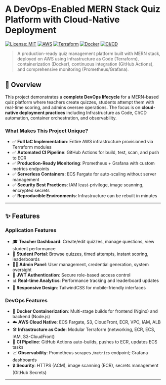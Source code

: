 # A DevOps-Enabled MERN Stack Quiz Platform with Cloud-Native Deployment

[![License: MIT](https://img.shields.io/badge/License-MIT-yellow.svg)](https://opensource.org/licenses/MIT)
[![AWS](https://img.shields.io/badge/AWS-ECS%20%7C%20S3%20%7C%20CloudFront-orange)](https://aws.amazon.com/)
[![Terraform](https://img.shields.io/badge/Terraform-v1.5%2B-623CE4)](https://www.terraform.io/)
[![Docker](https://img.shields.io/badge/Docker-Containerized-2496ED)](https://www.docker.com/)
[![CI/CD](https://img.shields.io/badge/CI%2FCD-GitHub%20Actions-2088FF)](https://github.com/features/actions)

> A production-ready quiz management platform built with MERN stack, deployed on AWS using Infrastructure as Code (Terraform), containerization (Docker), continuous integration (GitHub Actions), and comprehensive monitoring (Prometheus/Grafana).




## 🎯 Overview

This project demonstrates a **complete DevOps lifecycle** for a MERN-based quiz platform where teachers create quizzes, students attempt them with real-time scoring, and admins oversee operations. The focus is on **cloud-native deployment practices** including Infrastructure as Code, CI/CD automation, container orchestration, and observability.

### What Makes This Project Unique?

- ✅ **Full IaC Implementation**: Entire AWS infrastructure provisioned via Terraform modules
- ✅ **Automated CI Pipeline**: GitHub Actions for build, test, scan, and push to ECR
- ✅ **Production-Ready Monitoring**: Prometheus + Grafana with custom metrics endpoints
- ✅ **Serverless Containers**: ECS Fargate for auto-scaling without server management
- ✅ **Security Best Practices**: IAM least-privilege, image scanning, encrypted secrets
- ✅ **Reproducible Environments**: Infrastructure can be rebuilt in minutes

---

## ✨ Features

### Application Features
- 🎓 **Teacher Dashboard**: Create/edit quizzes, manage questions, view student performance
- 📝 **Student Portal**: Browse quizzes, timed attempts, instant scoring, leaderboards
- 👨‍💼 **Admin Panel**: User management, credential generation, system oversight
- 🔐 **JWT Authentication**: Secure role-based access control
- 📊 **Real-time Analytics**: Performance tracking and leaderboard updates
- 📱 **Responsive Design**: TailwindCSS for mobile-friendly interfaces

### DevOps Features
- 🐳 **Docker Containerization**: Multi-stage builds for frontend (Nginx) and backend (Node.js)
- ☁️ **AWS Cloud Native**: ECS Fargate, S3, CloudFront, ECR, VPC, IAM, ALB
- 🛠️ **Infrastructure as Code**: Modular Terraform (networking, ECR, ECS, IAM, S3-CloudFront)
- 🔄 **CI Pipeline**: GitHub Actions auto-builds, pushes to ECR, updates ECS tasks
- 📈 **Observability**: Prometheus scrapes `/metrics` endpoint; Grafana dashboards
- 🔒 **Security**: HTTPS (ACM), image scanning (ECR), secrets management (GitHub Secrets)

---
